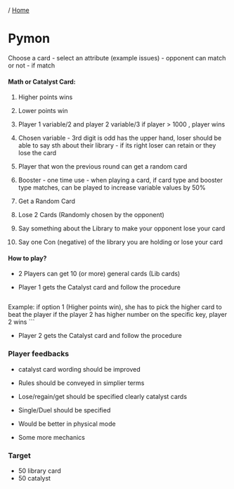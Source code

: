 / [Home](index.md)

# Pymon

Choose a card - select an attribute (example issues) - opponent can match or not - if match

#### Math or Catalyst Card:
  1. Higher points wins 
  
  2. Lower points win 
  
  3. Player 1 variable/2 and player 2 variable/3 if player > 1000 , player wins
  
  4. Chosen variable - 3rd digit is odd has the upper hand, loser should be able to say sth about their library 
    - if its right loser can retain or they lose the card
  
  5. Player that won the previous round can get a random card
  
  6. Booster - one time use - when playing a card, if card type and booster type matches, can be played to increase variable values by 50%

  07. Get a Random Card

  08. Lose 2 Cards (Randomly chosen by the opponent)

  09. Say something about the Library to make your opponent lose your card

  10. Say one Con (negative) of the library you are holding or lose your card



#### How to play?
 - 2 Players can get 10 (or more) general cards (Lib cards)

 - Player 1 gets the Catalyst card and follow the procedure
    ```
Example:
if option 1 (Higher points win), she has to pick the higher card to beat the player
if the player 2 has higher number on the specific key, player 2 wins
    ```

 - Player 2 gets the Catalyst card and follow the procedure


### Player feedbacks

  - catalyst card wording should be improved

  - Rules should be conveyed in simplier terms

  - Lose/regain/get should be specified clearly catalyst cards

  - Single/Duel should be specified
  
  - Would be better in physical mode

  - Some more mechanics
### Target

 - 50 library card
 - 50 catalyst